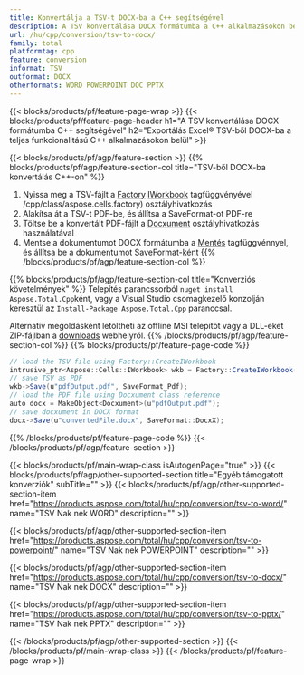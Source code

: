 ```yaml
---
title: Konvertálja a TSV-t DOCX-ba a C++ segítségével
description: A TSV konvertálása DOCX formátumba a C++ alkalmazásokon belül
url: /hu/cpp/conversion/tsv-to-docx/
family: total
platformtag: cpp
feature: conversion
informat: TSV
outformat: DOCX
otherformats: WORD POWERPOINT DOC PPTX
---
```

{{< blocks/products/pf/feature-page-wrap >}}
{{< blocks/products/pf/feature-page-header h1="A TSV konvertálása DOCX formátumba C++ segítségével" h2="Exportálás Excel&reg; TSV-ből DOCX-ba a teljes funkcionalitású C++ alkalmazásokon belül" >}}

{{< blocks/products/pf/agp/feature-section >}}
{{% blocks/products/pf/agp/feature-section-col title="TSV-ből DOCX-ba konvertálás C++-on" %}}
1. Nyissa meg a TSV-fájlt a [Factory](https://reference.aspose.com/cells) [IWorkbook](https://reference.aspose.com/cells/cpp/class/aspose.cells.i_workbook) tagfüggvényével /cpp/class/aspose.cells.factory) osztályhivatkozás
2. Alakítsa át a TSV-t PDF-be, és állítsa a SaveFormat-ot PDF-re
3. Töltse be a konvertált PDF-fájlt a [Docxument](https://reference.aspose.com/pdf/cpp/class/aspose.pdf.docxument) osztályhivatkozás használatával
4. Mentse a dokumentumot DOCX formátumba a [Mentés](https://reference.aspose.com/pdf/cpp/class/aspose.pdf.docxument#a6383c010776212483f51cc41235924db) tagfüggvénnyel, és állítsa be a dokumentumot SaveFormat-ként
{{% /blocks/products/pf/agp/feature-section-col %}}

{{% blocks/products/pf/agp/feature-section-col title="Konverziós követelmények" %}}
Telepítés parancssorból ```nuget install Aspose.Total.Cpp```ként, vagy a Visual Studio csomagkezelő konzolján keresztül az ```Install-Package Aspose.Total.Cpp``` paranccsal.

Alternatív megoldásként letöltheti az offline MSI telepítőt vagy a DLL-eket ZIP-fájlban a [downloads](https://downloads.aspose.com/total/cpp) webhelyről.
{{% /blocks/products/pf/agp/feature-section-col %}}
{{% blocks/products/pf/feature-page-code %}}
```cs
// load the TSV file using Factory::CreateIWorkbook
intrusive_ptr<Aspose::Cells::IWorkbook> wkb = Factory::CreateIWorkbook(u"sourceFile.tsv");
// save TSV as PDF
wkb->Save(u"pdfOutput.pdf", SaveFormat_Pdf);
// load the PDF file using Docxument class reference
auto docx = MakeObject<Docxument>(u"pdfOutput.pdf");
// save docxument in DOCX format
docx->Save(u"convertedFile.docx", SaveFormat::DocxX);
```

{{% /blocks/products/pf/feature-page-code %}}
{{< /blocks/products/pf/agp/feature-section >}}

{{< blocks/products/pf/main-wrap-class isAutogenPage="true" >}}
{{< blocks/products/pf/agp/other-supported-section title="Egyéb támogatott konverziók" subTitle="" >}}
{{< blocks/products/pf/agp/other-supported-section-item href="https://products.aspose.com/total/hu/cpp/conversion/tsv-to-word/" name="TSV Nak nek WORD" description="" >}}

{{< blocks/products/pf/agp/other-supported-section-item href="https://products.aspose.com/total/hu/cpp/conversion/tsv-to-powerpoint/" name="TSV Nak nek POWERPOINT" description="" >}}

{{< blocks/products/pf/agp/other-supported-section-item href="https://products.aspose.com/total/hu/cpp/conversion/tsv-to-docx/" name="TSV Nak nek DOCX" description="" >}}

{{< blocks/products/pf/agp/other-supported-section-item href="https://products.aspose.com/total/hu/cpp/conversion/tsv-to-pptx/" name="TSV Nak nek PPTX" description="" >}}


{{< /blocks/products/pf/agp/other-supported-section >}}
{{< /blocks/products/pf/main-wrap-class >}}
{{< /blocks/products/pf/feature-page-wrap >}}